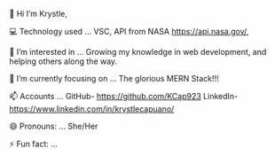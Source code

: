 👋 Hi I’m Krystle, 

💻 Technology used ... VSC, API from NASA https://api.nasa.gov/, 

👀 I’m interested in ... Growing my knowledge in web development, and helping others along the way.

🌱 I’m currently focusing on ... The glorious MERN Stack!!!

📫 Accounts ... GitHub- https://github.com/KCap923 LinkedIn- https://www.linkedin.com/in/krystlecapuano/

😄 Pronouns: ... She/Her

⚡ Fun fact: ... 



<!-- Explanations of the approach taken.
A link to your live site.
Usage instructions, if relevant.
***Features
Add and remove products from the floating cart using Context Api
Filter products by available sizes using Context Api
Responsive design
Unsolved problems.
etc. -->

